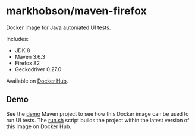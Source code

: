 # markhobson/maven-firefox

Docker image for Java automated UI tests.

Includes:

* JDK 8
* Maven 3.6.3
* Firefox 82
* Geckodriver 0.27.0

Available on [Docker Hub](https://hub.docker.com/r/markhobson/maven-firefox/).

## Demo

See the [demo](demo) Maven project to see how this Docker image can be used to run UI tests. The [run.sh](demo/run.sh) script builds the project within the latest version of this image on Docker Hub.
